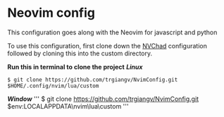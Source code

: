 # Neovim config

This configuration goes along with the Neovim for javascript and python

To use this configuration, first clone down the [NVChad](https://nvchad.com) configuration
followed by cloning this into the custom directory.

**Run this in terminal to clone the project**
***Linux***
```
$ git clone https://github.com/trgiangv/NvimConfig.git $HOME/.config/nvim/lua/custom
```
***Window***
'''
$ git clone https://github.com/trgiangv/NvimConfig.git $env:LOCALAPPDATA\nvim\lua\custom
'''
